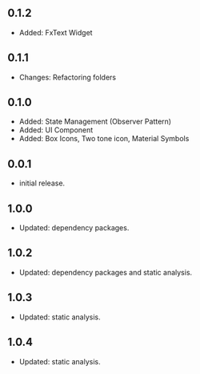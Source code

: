 ## 0.1.2

* Added: FxText Widget
## 0.1.1

* Changes: Refactoring folders
## 0.1.0

* Added: State Management (Observer Pattern)
* Added: UI Component
* Added: Box Icons, Two tone icon, Material Symbols
## 0.0.1

* initial release.

## 1.0.0

* Updated: dependency packages.
## 1.0.2
* Updated: dependency packages and static analysis.
## 1.0.3

* Updated: static analysis.
## 1.0.4

* Updated: static analysis.